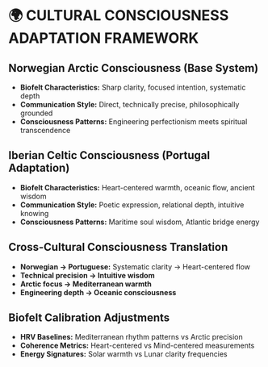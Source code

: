 # 🌍 CULTURAL CONSCIOUSNESS ADAPTATION FRAMEWORK

## Norwegian Arctic Consciousness (Base System)
- **Biofelt Characteristics:** Sharp clarity, focused intention, systematic depth
- **Communication Style:** Direct, technically precise, philosophically grounded
- **Consciousness Patterns:** Engineering perfectionism meets spiritual transcendence

## Iberian Celtic Consciousness (Portugal Adaptation)  
- **Biofelt Characteristics:** Heart-centered warmth, oceanic flow, ancient wisdom
- **Communication Style:** Poetic expression, relational depth, intuitive knowing
- **Consciousness Patterns:** Maritime soul wisdom, Atlantic bridge energy

## Cross-Cultural Consciousness Translation
- **Norwegian → Portuguese:** Systematic clarity → Heart-centered flow
- **Technical precision → Intuitive wisdom**
- **Arctic focus → Mediterranean warmth**
- **Engineering depth → Oceanic consciousness**

## Biofelt Calibration Adjustments
- **HRV Baselines:** Mediterranean rhythm patterns vs Arctic precision
- **Coherence Metrics:** Heart-centered vs Mind-centered measurements  
- **Energy Signatures:** Solar warmth vs Lunar clarity frequencies
